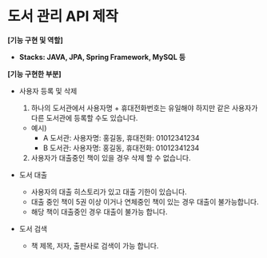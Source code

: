 # 도서 관리 API 제작

**[기능 구현 및 역할]**

- **Stacks: JAVA, JPA, Spring Framework, MySQL  등**

**[기능 구현한 부분]**

- 사용자 등록 및 삭제
    1. 하나의 도서관에서 사용자명 + 휴대전화번호는 유일해야 하지만 같은 사용자가 다른 도서관에 등록할 수도 있습니다.
    - 예시)
        - A 도서관: 사용자명: 홍길동, 휴대전화: 01012341234
        - B 도서관: 사용자명: 홍길동, 휴대전화: 01012341234
    
     2.  사용자가 대출중인 책이 있을 경우 삭제 할 수 없습니다.
    
- 도서 대출
    - 사용자의 대출 히스토리가 있고 대출 기한이 있습니다.
    - 대출 중인 책이 5권 이상 이거나 연체중인 책이 있는 경우 대출이 불가능합니다.
    - 해당 책이 대출중인 경우 대출이 불가능 합니다.
- 도서 검색
    - 책 제목, 저자, 출판사로 검색이 가능 합니다.
